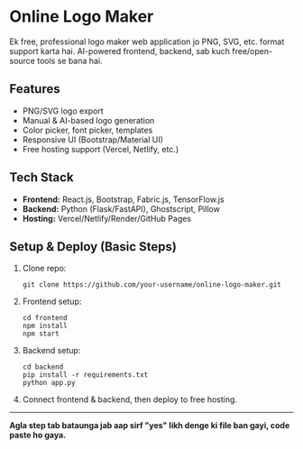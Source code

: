 # Online Logo Maker

Ek free, professional logo maker web application jo PNG, SVG, etc. format support karta hai. AI-powered frontend, backend, sab kuch free/open-source tools se bana hai.

## Features

- PNG/SVG logo export
- Manual & AI-based logo generation
- Color picker, font picker, templates
- Responsive UI (Bootstrap/Material UI)
- Free hosting support (Vercel, Netlify, etc.)

## Tech Stack

- **Frontend:** React.js, Bootstrap, Fabric.js, TensorFlow.js
- **Backend:** Python (Flask/FastAPI), Ghostscript, Pillow
- **Hosting:** Vercel/Netlify/Render/GitHub Pages

## Setup & Deploy (Basic Steps)

1. Clone repo:  
   ```
   git clone https://github.com/your-username/online-logo-maker.git
   ```
2. Frontend setup:  
   ```
   cd frontend
   npm install
   npm start
   ```
3. Backend setup:  
   ```
   cd backend
   pip install -r requirements.txt
   python app.py
   ```
4. Connect frontend & backend, then deploy to free hosting.

---

**Agla step tab bataunga jab aap sirf "yes" likh denge ki file ban gayi, code paste ho gaya.**